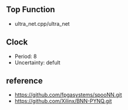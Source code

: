 ## Top Function 
- ultra_net.cpp/ultra_net
## Clock 
- Period: 8
- Uncertainty: defult

## reference
- https://github.com/fpgasystems/spooNN.git
- https://github.com/Xilinx/BNN-PYNQ.git